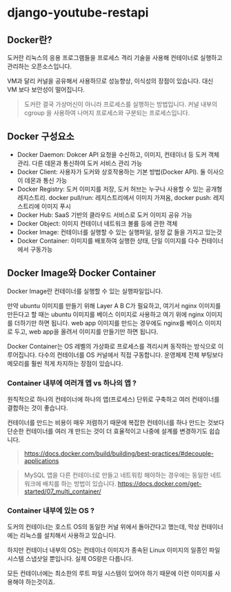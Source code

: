 # django-youtube-restapi

## Docker란?

도커란 리눅스의 응용 프로그램들을 프로세스 격리 기술을 사용해 컨테이너로 실행하고 관리하는 오픈소스입니다.

VM과 달리 커널을 공유해서 사용하므로 성능향상, 이식성의 장점이 있습니다. 대신 VM 보다 보안성이 떨어집니다.

> 도커란 결국 가상머신이 아니라 프로세스를 실행하는 방법입니다. 커널 내부의 cgroup 을 사용하여 나머지 프로세스와 구분되는 프로세스입니다.

## Docker 구성요소

- Docker Daemon: Dokcer API 요청을 수신하고, 이미지, 컨테이너 등 도커 객체 관리. 다른 데몬과 통신하여 도커 서비스 관리 가능
- Docker Client: 사용자가 도커와 상호작용하는 기본 방법(Docker API). 둘 이사으이 데몬과 통신 가능
- Docker Registry: 도커 이미지를 저장, 도커 허브는 누구나 사용할 수 있는 공개형 레지스트리. docker pull/run: 레지스트리에서 이미지 가져옴, docker push: 레지스트리에 이미지 푸시
- Docker Hub: SaaS 기반의 클라우드 서비스로 도커 이미지 공유 가능
- Docker Object: 이미지 컨테이너 네트워크 볼륨 등에 관한 객체
- Docker Image: 컨테이너를 실행할 수 있는 실행파일, 설정 값 들을 가지고 있는것
- Docker Container: 이미지를 배포하여 실행한 상태, 단일 이미지를 다수 컨테이너에서 구동가능 

## Docker Image와 Docker Container

Docker Image란 컨테이너를 실행할 수 있는 실행파일입니다. 

만약 ubuntu 이미지를 만들기 위해 Layer A B C가 필요하고, 여기서 nginx 이미지를 만든다고 할 때는 ubuntu 이미지를 베이스 이미지로 사용하고 여기 위에 nginx 이미지를 더하기만 하면 됩니다. web app 이미지를 만드는 경우에도 nginx를 베이스 이미지로 두고, web app을 올려서 이미지를 만들기만 하면 됩니다.

Docker Container는 OS 레벨의 가상화로 프로세스를 격리시켜 동작하는 방식으로 이루어집니다. 다수의 컨테이너를 OS 커널에서 직접 구동합니다. 운영체제 전체 부팅보다 메모리를 훨씬 적게 차지하는 장점이 있습니다.

### Container 내부에 여러개 앱 vs 하나의 앱 ?

원칙적으로 하나의 컨테이너에 하나의 앱(프로세스) 단위로 구축하고 여러 컨테이너를 결합하는 것이 좋습니다.

컨테이너를 만드는 비용이 매우 저렴하기 때문에 복잡한 컨테이너를 하나 만드는 것보다 단순한 컨테이너를 여러 개 만드는 것이 더 효율적이고 나중에 설계를 변경하기도 쉽습니다.

> https://docs.docker.com/build/building/best-practices/#decouple-applications

> MySQL 앱을 다른 컨테이너로 만들고 네트워킹 해야하는 경우에는 동일한 네트워크에 배치를 하는 방법이 있습니다.
> https://docs.docker.com/get-started/07_multi_container/

### Container 내부에 있는 OS ?

도커의 컨테이너는 호스트 OS의 동일한 커널 위에서 돌아간다고 했는데, 막상 컨테이너에는 리눅스를 설치해서 사용하고 있습니다.

하지만 컨테이너 내부의 OS는 컨테이너 이미지가 종속된 Linux 이미지의 일종인 파일 시스템 스냅샷일 뿐입니다. 실제 OS랑은 다릅니다.

모든 컨테이너에는 최소한의 루트 파일 시스템이 있어야 하기 때문에 이런 이미지를 사용해야 하는것이죠.

